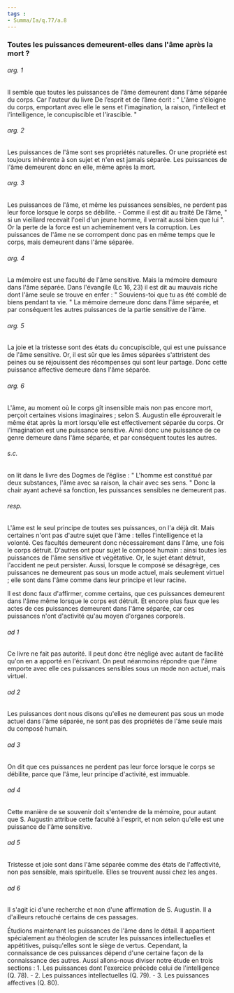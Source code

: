```yaml
---
tags : 
- Summa/Ia/q.77/a.8
---
```


### Toutes les puissances demeurent-elles dans l'âme après la mort ?



###### arg. 1
Il semble que toutes les puissances de l'âme demeurent dans l'âme séparée du corps. Car l'auteur du livre De l’esprit et de l’âme écrit : " L'âme s'éloigne du corps, emportant avec elle le sens et l'imagination, la raison, l'intellect et l'intelligence, le concupiscible et l'irascible. " 

###### arg. 2
Les puissances de l'âme sont ses propriétés naturelles. Or une propriété est toujours inhérente à son sujet et n'en est jamais séparée. Les puissances de l'âme demeurent donc en elle, même après la mort. 

###### arg. 3
Les puissances de l'âme, et même les puissances sensibles, ne perdent pas leur force lorsque le corps se débilite. - Comme il est dit au traité De l’âme, " si un vieillard recevait l'oeil d'un jeune homme, il verrait aussi bien que lui ". Or la perte de la force est un acheminement vers la corruption. Les puissances de l'âme ne se corrompent donc pas en même temps que le corps, mais demeurent dans l'âme séparée. 

###### arg. 4
La mémoire est une faculté de l'âme sensitive. Mais la mémoire demeure dans l'âme séparée. Dans l'évangile (Lc 16, 23) il est dit au mauvais riche dont l'âme seule se trouve en enfer : " Souviens-toi que tu as été comblé de biens pendant ta vie. " La mémoire demeure donc dans l'âme séparée, et par conséquent les autres puissances de la partie sensitive de l'âme. 

###### arg. 5
La joie et la tristesse sont des états du concupiscible, qui est une puissance de l'âme sensitive. Or, il est sûr que les âmes séparées s'attristent des peines ou se réjouissent des récompenses qui sont leur partage. Donc cette puissance affective demeure dans l'âme séparée. 

###### arg. 6
L'âme, au moment où le corps gît insensible mais non pas encore mort, perçoit certaines visions imaginaires ; selon S. Augustin elle éprouverait le même état après la mort lorsqu'elle est effectivement séparée du corps. Or l'imagination est une puissance sensitive. Ainsi donc une puissance de ce genre demeure dans l'âme séparée, et par conséquent toutes les autres. 

###### s.c.
on lit dans le livre des Dogmes de l’église : " L'homme est constitué par deux substances, l'âme avec sa raison, la chair avec ses sens. " Donc la chair ayant achevé sa fonction, les puissances sensibles ne demeurent pas. 

###### resp.
L'âme est le seul principe de toutes ses puissances, on l'a déjà dit. Mais certaines n'ont pas d'autre sujet que l'âme : telles l'intelligence et la volonté. Ces facultés demeurent donc nécessairement dans l'âme, une fois le corps détruit. D'autres ont pour sujet le composé humain : ainsi toutes les puissances de l'âme sensitive et végétative. Or, le sujet étant détruit, l'accident ne peut persister. Aussi, lorsque le composé se désagrège, ces puissances ne demeurent pas sous un mode actuel, mais seulement virtuel ; elle sont dans l'âme comme dans leur principe et leur racine. 

Il est donc faux d'affirmer, comme certains, que ces puissances demeurent dans l'âme même lorsque le corps est détruit. Et encore plus faux que les actes de ces puissances demeurent dans l'âme séparée, car ces puissances n'ont d'activité qu'au moyen d'organes corporels. 

###### ad 1
Ce livre ne fait pas autorité. Il peut donc être négligé avec autant de facilité qu'on en a apporté en l'écrivant. On peut néanmoins répondre que l'âme emporte avec elle ces puissances sensibles sous un mode non actuel, mais virtuel. 

###### ad 2
Les puissances dont nous disons qu'elles ne demeurent pas sous un mode actuel dans l'âme séparée, ne sont pas des propriétés de l'âme seule mais du composé humain. 

###### ad 3
On dit que ces puissances ne perdent pas leur force lorsque le corps se débilite, parce que l'âme, leur principe d'activité, est immuable. 

###### ad 4
Cette manière de se souvenir doit s'entendre de la mémoire, pour autant que S. Augustin attribue cette faculté à l'esprit, et non selon qu'elle est une puissance de l'âme sensitive. 

###### ad 5
Tristesse et joie sont dans l'âme séparée comme des états de l'affectivité, non pas sensible, mais spirituelle. Elles se trouvent aussi chez les anges. 

###### ad 6
Il s'agit ici d'une recherche et non d'une affirmation de S. Augustin. Il a d'ailleurs retouché certains de ces passages. 

Étudions maintenant les puissances de l'âme dans le détail. Il appartient spécialement au théologien de scruter les puissances intellectuelles et appétitives, puisqu'elles sont le siège de vertus. Cependant, la connaissance de ces puissances dépend d'une certaine façon de la connaissance des autres. Aussi allons-nous diviser notre étude en trois sections : 1. Les puissances dont l'exercice précède celui de l'intelligence (Q. 78). - 2. Les puissances intellectuelles (Q. 79). - 3. Les puissances affectives (Q. 80). 





